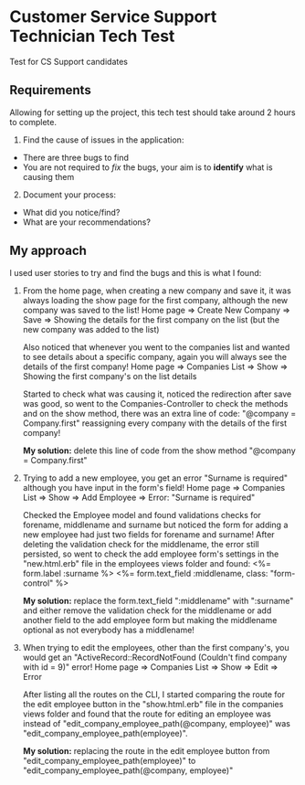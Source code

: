 # Customer Service Support Technician Tech Test
Test for CS Support candidates

## Requirements

Allowing for setting up the project, this tech test should take around 2 hours to complete.

1. Find the cause of issues in the application:
* There are three bugs to find
* You are not required to *fix* the bugs, your aim is to __identify__ what is causing them

2. Document your process:
  * What did you notice/find?
  * What are your recommendations?

## My approach
I used user stories to try and find the bugs and this is what I found:

1. From the home page, when creating a new company and save it, it was always loading the show page for the first company, although the new company was saved to the list! 
        Home page => Create New Company => Save => Showing the details for the first company on the list (but the new company was added to the list)

    Also noticed that whenever you went to the companies list and wanted to see details about a specific company, again you will always see the details of the first company!
        Home page => Companies List  => Show => Showing the first company's on the list details

    Started to check what was causing it, noticed the redirection after save was good, so went to the Companies-Controller to check the methods and on the show method, there was an extra line of code: "@company = Company.first" reassigning every company with the details of the first company!

    **My solution:** delete this line of code from the show method "@company = Company.first" 

2. Trying to add a new employee, you get an error "Surname is required" although you have input in the form's field!
        Home page => Companies List  => Show => Add Employee =>  Error: "Surname is required"
    
    Checked the Employee model and found validations checks for forename, middlename and surname but noticed the form for adding a new employee had just two fields for forename and surname! After deleting the validation check for the middlename, the error still persisted, so went to check the add employee form's settings in the "new.html.erb" file in the employees views folder and found:
      <%= form.label :surname %>
      <%= form.text_field :middlename, class: "form-control" %>

    **My solution:** replace the form.text_field ":middlename" with ":surname" and either remove the validation check for the middlename or add another field to the add employee form but making the middlename optional as not everybody has a middlename!

3. When trying to edit the employees, other than the first company's, you would get an "ActiveRecord::RecordNotFound (Couldn't find company with id = 9)" error!
        Home page => Companies List => Show =>  Edit => Error

   After listing all the routes on the CLI, I started comparing the route for the edit employee button in the "show.html.erb" file in the companies views folder and found that the route for editing an employee was instead of "edit_company_employee_path(@company, employee)" was "edit_company_employee_path(employee)".

    **My solution:** replacing the route in the edit employee button from "edit_company_employee_path(employee)" to "edit_company_employee_path(@company, employee)"
